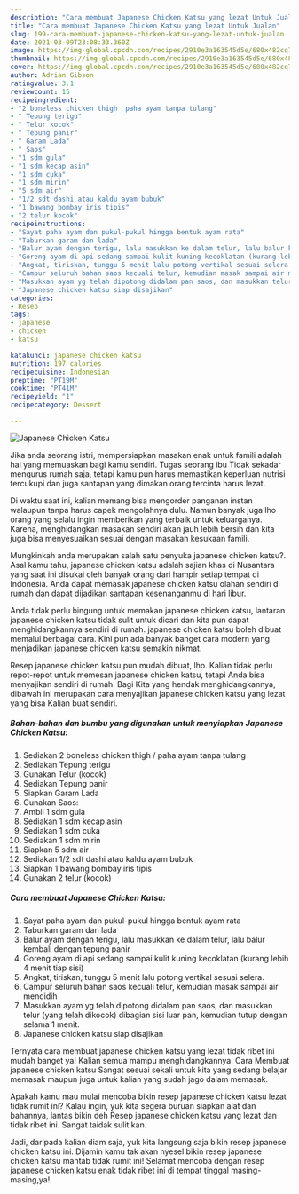 ```yaml
---
description: "Cara membuat Japanese Chicken Katsu yang lezat Untuk Jualan"
title: "Cara membuat Japanese Chicken Katsu yang lezat Untuk Jualan"
slug: 199-cara-membuat-japanese-chicken-katsu-yang-lezat-untuk-jualan
date: 2021-03-09T23:08:33.360Z
image: https://img-global.cpcdn.com/recipes/2910e3a163545d5e/680x482cq70/japanese-chicken-katsu-foto-resep-utama.jpg
thumbnail: https://img-global.cpcdn.com/recipes/2910e3a163545d5e/680x482cq70/japanese-chicken-katsu-foto-resep-utama.jpg
cover: https://img-global.cpcdn.com/recipes/2910e3a163545d5e/680x482cq70/japanese-chicken-katsu-foto-resep-utama.jpg
author: Adrian Gibson
ratingvalue: 3.1
reviewcount: 15
recipeingredient:
- "2 boneless chicken thigh  paha ayam tanpa tulang"
- " Tepung terigu"
- " Telur kocok"
- " Tepung panir"
- " Garam Lada"
- " Saos"
- "1 sdm gula"
- "1 sdm kecap asin"
- "1 sdm cuka"
- "1 sdm mirin"
- "5 sdm air"
- "1/2 sdt dashi atau kaldu ayam bubuk"
- "1 bawang bombay iris tipis"
- "2 telur kocok"
recipeinstructions:
- "Sayat paha ayam dan pukul-pukul hingga bentuk ayam rata"
- "Taburkan garam dan lada"
- "Balur ayam dengan terigu, lalu masukkan ke dalam telur, lalu balur kembali dengan tepung panir"
- "Goreng ayam di api sedang sampai kulit kuning kecoklatan (kurang lebih 4 menit tiap sisi)"
- "Angkat, tiriskan, tunggu 5 menit lalu potong vertikal sesuai selera."
- "Campur seluruh bahan saos kecuali telur, kemudian masak sampai air mendidih"
- "Masukkan ayam yg telah dipotong didalam pan saos, dan masukkan telur (yang telah dikocok) dibagian sisi luar pan, kemudian tutup dengan selama 1 menit."
- "Japanese chicken katsu siap disajikan"
categories:
- Resep
tags:
- japanese
- chicken
- katsu

katakunci: japanese chicken katsu 
nutrition: 197 calories
recipecuisine: Indonesian
preptime: "PT19M"
cooktime: "PT41M"
recipeyield: "1"
recipecategory: Dessert

---
```



![Japanese Chicken Katsu](https://img-global.cpcdn.com/recipes/2910e3a163545d5e/680x482cq70/japanese-chicken-katsu-foto-resep-utama.jpg)

Jika anda seorang istri, mempersiapkan masakan enak untuk famili adalah hal yang memuaskan bagi kamu sendiri. Tugas seorang ibu Tidak sekadar mengurus rumah saja, tetapi kamu pun harus memastikan keperluan nutrisi tercukupi dan juga santapan yang dimakan orang tercinta harus lezat.

Di waktu  saat ini, kalian memang bisa mengorder panganan instan walaupun tanpa harus capek mengolahnya dulu. Namun banyak juga lho orang yang selalu ingin memberikan yang terbaik untuk keluarganya. Karena, menghidangkan masakan sendiri akan jauh lebih bersih dan kita juga bisa menyesuaikan sesuai dengan masakan kesukaan famili. 



Mungkinkah anda merupakan salah satu penyuka japanese chicken katsu?. Asal kamu tahu, japanese chicken katsu adalah sajian khas di Nusantara yang saat ini disukai oleh banyak orang dari hampir setiap tempat di Indonesia. Anda dapat memasak japanese chicken katsu olahan sendiri di rumah dan dapat dijadikan santapan kesenanganmu di hari libur.

Anda tidak perlu bingung untuk memakan japanese chicken katsu, lantaran japanese chicken katsu tidak sulit untuk dicari dan kita pun dapat menghidangkannya sendiri di rumah. japanese chicken katsu boleh dibuat memalui berbagai cara. Kini pun ada banyak banget cara modern yang menjadikan japanese chicken katsu semakin nikmat.

Resep japanese chicken katsu pun mudah dibuat, lho. Kalian tidak perlu repot-repot untuk memesan japanese chicken katsu, tetapi Anda bisa menyajikan sendiri di rumah. Bagi Kita yang hendak menghidangkannya, dibawah ini merupakan cara menyajikan japanese chicken katsu yang lezat yang bisa Kalian buat sendiri.

<!--inarticleads1-->

##### Bahan-bahan dan bumbu yang digunakan untuk menyiapkan Japanese Chicken Katsu:

1. Sediakan 2 boneless chicken thigh / paha ayam tanpa tulang
1. Sediakan  Tepung terigu
1. Gunakan  Telur (kocok)
1. Sediakan  Tepung panir
1. Siapkan  Garam Lada
1. Gunakan  Saos:
1. Ambil 1 sdm gula
1. Sediakan 1 sdm kecap asin
1. Sediakan 1 sdm cuka
1. Sediakan 1 sdm mirin
1. Siapkan 5 sdm air
1. Sediakan 1/2 sdt dashi atau kaldu ayam bubuk
1. Siapkan 1 bawang bombay iris tipis
1. Gunakan 2 telur (kocok)




<!--inarticleads2-->

##### Cara membuat Japanese Chicken Katsu:

1. Sayat paha ayam dan pukul-pukul hingga bentuk ayam rata
1. Taburkan garam dan lada
1. Balur ayam dengan terigu, lalu masukkan ke dalam telur, lalu balur kembali dengan tepung panir
1. Goreng ayam di api sedang sampai kulit kuning kecoklatan (kurang lebih 4 menit tiap sisi)
1. Angkat, tiriskan, tunggu 5 menit lalu potong vertikal sesuai selera.
1. Campur seluruh bahan saos kecuali telur, kemudian masak sampai air mendidih
1. Masukkan ayam yg telah dipotong didalam pan saos, dan masukkan telur (yang telah dikocok) dibagian sisi luar pan, kemudian tutup dengan selama 1 menit.
1. Japanese chicken katsu siap disajikan




Ternyata cara membuat japanese chicken katsu yang lezat tidak ribet ini mudah banget ya! Kalian semua mampu menghidangkannya. Cara Membuat japanese chicken katsu Sangat sesuai sekali untuk kita yang sedang belajar memasak maupun juga untuk kalian yang sudah jago dalam memasak.

Apakah kamu mau mulai mencoba bikin resep japanese chicken katsu lezat tidak rumit ini? Kalau ingin, yuk kita segera buruan siapkan alat dan bahannya, lantas bikin deh Resep japanese chicken katsu yang lezat dan tidak ribet ini. Sangat taidak sulit kan. 

Jadi, daripada kalian diam saja, yuk kita langsung saja bikin resep japanese chicken katsu ini. Dijamin kamu tak akan nyesel bikin resep japanese chicken katsu mantab tidak rumit ini! Selamat mencoba dengan resep japanese chicken katsu enak tidak ribet ini di tempat tinggal masing-masing,ya!.


